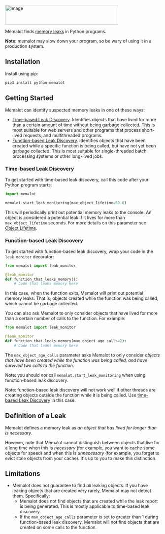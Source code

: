 <img width="367" height="63" alt="image" src="https://github.com/user-attachments/assets/85471c8e-76c1-4c57-acf0-189282db8f30" />


Memalot finds [memory leaks](#definition-of-a-leak) in Python programs.

**Note**: memalot may slow down your program, so be wary of using it in a production system.

## Installation

Install using pip:

```bash
pip3 install python-memalot
```

## Getting Started

Memalot can identify suspected memory leaks in one of these ways:

- [Time-based Leak Discovery](#time-based-leak-discovery). Identifies objects that have lived for more than a certain amount of time without being garbage collected. This is most suitable for web servers and other programs that process short-lived requests, and multithreaded programs. 
- [Function-based Leak Discovery](#iteration-based-leak-discovery). Identifies objects that have been created while a specific function is being called, but have not yet been garbage collected. This is most suitable for single-threaded batch processing systems or other long-lived jobs.

### Time-based Leak Discovery

To get started with time-based leak discovery, call this code after your Python program starts:

```python
import memalot

memalot.start_leak_monitoring(max_object_lifetime=60.0)
```

This will periodically print out potential memory leaks to the console. An object is considered a potential leak if it lives for more than `max_object_lifetime` seconds. For more details on
this parameter see [Object Lifetime](#object_lifetime).

### Function-based Leak Discovery

To get started with function-based leak discovery, wrap your code in the `leak_monitor` decorator:

```python
from memalot import leak_monitor

@leak_monitor
def function_that_leaks_memory():
    # Code that leaks memory here
```

In this case, when the function exits, Memalot will print out potential memory leaks.
That is, objects created while the function was being called, which cannot be garbage collected.

You can also ask Memalot to only consider objects that have lived for more than a certain number of calls to the function. For example: 

```python
from memalot import leak_monitor

@leak_monitor
def function_that_leaks_memory(max_object_age_calls=2):
    # Code that leaks memory here
```

The `max_object_age_calls` parameter asks Memalot to only consider _objects that have been created while the function was being called, and have survived two calls to the function_. 

Note: you should *not* call `memalot.start_leak_monitoring` when using function-based leak
discovery.

Note: function-based leak discovery will not work well if other threads are creating objects outside the function while it is being called. Use [time-based Leak Discovery](#time-based-leak-discovery) in this case.

## Definition of a Leak

Memalot defines a memory leak as _an object that has lived for longer than is necessary_.

However, note that Memalot cannot distinguish between objects that live for a long time when this is _necessary_ (for example, you want to cache some objects for speed) and when this is _unnecessary_ (for example, you forget to evict stale objects from your cache). It's up to you to make this distinction.

## Limitations

- Memalot does not guarantee to find *all* leaking objects. If you have leaking objects that are
  created very rarely, Memalot may not detect them. Specifically:
  - Memalot does not find objects that are created while the leak report is being generated. This is mostly applicable to time-based leak discovery.
  - If the `max_object_age_calls` parameter is set to greater than 1 during function-based leak discovery, Memalot will not find objects that are created on some calls to the function.
